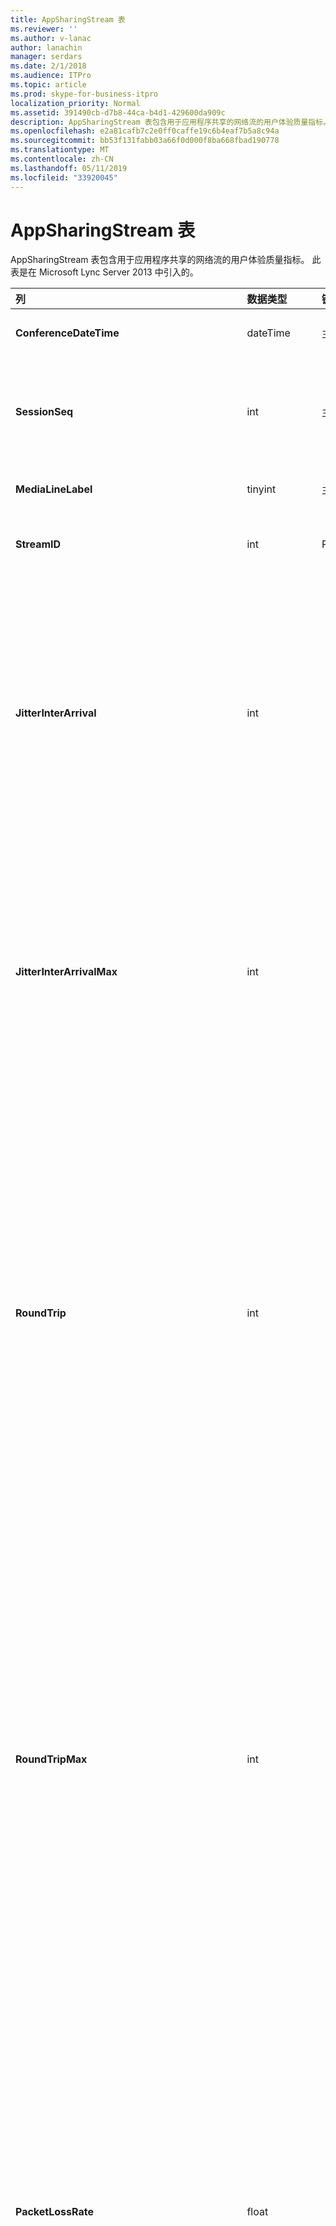 ```yaml
---
title: AppSharingStream 表
ms.reviewer: ''
ms.author: v-lanac
author: lanachin
manager: serdars
ms.date: 2/1/2018
ms.audience: ITPro
ms.topic: article
ms.prod: skype-for-business-itpro
localization_priority: Normal
ms.assetid: 391490cb-d7b8-44ca-b4d1-429600da909c
description: AppSharingStream 表包含用于应用程序共享的网络流的用户体验质量指标。 此表是在 Microsoft Lync Server 2013 中引入的。
ms.openlocfilehash: e2a81cafb7c2e0ff0caffe19c6b4eaf7b5a8c94a
ms.sourcegitcommit: bb53f131fabb03a66f0d000f8ba668fbad190778
ms.translationtype: MT
ms.contentlocale: zh-CN
ms.lasthandoff: 05/11/2019
ms.locfileid: "33920045"
---
```

# <a name="appsharingstream-table"></a>AppSharingStream 表
 
AppSharingStream 表包含用于应用程序共享的网络流的用户体验质量指标。 此表是在 Microsoft Lync Server 2013 中引入的。
  
|**列**|**数据类型**|**键/索引**|**详细信息**|
|:-----|:-----|:-----|:-----|
|**ConferenceDateTime** <br/> |dateTime  <br/> |主、 外  <br/> |日期和时间的会话开始。  <br/> |
|**SessionSeq** <br/> |int  <br/> |主、 外  <br/> |用于区分在相同日期和相同时间开始的会话的顺序标识符。  <br/> |
|**MediaLineLabel** <br/> |tinyint  <br/> |主、 外  <br/> | 请参阅[自 MediaLine Table](https://docs.microsoft.com/skypeforbusiness/schema-reference/quality-of-experience-qoe-database-schema/medialine-0)。 <br/> |
|**StreamID** <br/> |int  <br/> |Primary  <br/> |应用程序共享流的唯一标识符。  <br/> |
|**JitterInterArrival** <br/> |int  <br/> ||在 RTP 数据包到达之间检测到的平均抖动率。（抖动是针对呼叫的“不稳定性”的度量。）高抖动值通常是由拥塞或媒体服务器超载造成的，从而导致音频失真或丢失。  <br/> |
|**JitterInterArrivalMax** <br/> |int  <br/> ||最大 RTP 数据包到达之间检测的抖动。 （抖动是一种呼叫"抖动"）。高抖动值通常由拥塞或重载的媒体服务器上，并导致音频失真或丢失。  <br/> |
|**RoundTrip** <br/> |int  <br/> ||实时传输协议数据包来往于另一个终结点所需的平均时间量（以毫秒为单位）。来回行程的时间小于或等于 200 毫秒被视为质量可接受。  <br/> 高来回行程时间值可能是由国际呼叫路由、路由配置错误或媒体服务器超载造成的，从而导致双向实时音频对话存在问题。  <br/> |
|**RoundTripMax** <br/> |int  <br/> ||最大量 （以毫秒计） 所需的实时传输协议数据包传输到另一个终结点，然后再返回。 来回行程的时间小于或等于 200 毫秒被视为质量可接受。  <br/> 高来回行程时间值可能是由国际呼叫路由、路由配置错误或媒体服务器超载造成的，从而导致双向实时音频对话存在问题。  <br/> |
|**PacketLossRate** <br/> |float  <br/> ||平均实时传输协议 (RTP) 数据包丢失率。（当 RTP 数据包（一项用于在 Internet 中传输音频和视频的协议）无法到达其目标位置时，即发生数据包丢失。）高丢失率通常是由拥塞、带宽不足、无线拥塞/干扰或媒体服务器超载造成的。数据包丢失通常导致音频失真或丢失。  <br/> |
|**PacketLossRateMax** <br/> |float  <br/> ||实时传输协议 (RTP) 数据包丢失的最大速率。 （数据包丢失发生时未能达到其目标 RTP 数据包，用于通过 Internet 传输音频和视频的协议）。由拥塞; 通常导致高丢失率缺少的带宽;无线拥塞或干扰;或重载的媒体服务器。 数据包丢失通常导致音频失真或丢失。  <br/> |
|**PacketUtilization** <br/> |int  <br/> ||发送的数据包的数目。  <br/> |
|**BandwidthEst** <br/> |int  <br/> ||可在会话结束的估计单向带宽。 报告以位 / 秒。  <br/> |
|**AppSharingPayloadDescription** <br/> |int  <br/> ||应用程序共享负载的描述。  <br/> |
|**RelativeOneWayTotal** <br/> |float  <br/> ||单向滞后时间总量。 相对单向延迟测量客户端和服务器之间的延迟。  <br/> |
|**RelativeOneWayAverage** <br/> |float  <br/> ||单向延迟的平均量。 相对单向延迟测量客户端和服务器之间的延迟。  <br/> |
|**RelativeOneWayMax** <br/> |float  <br/> ||最大单向滞后时间量。 相对单向延迟测量客户端和服务器之间的延迟。  <br/> |
|**RelativeOneWayBurstOccurrences** <br/> |int  <br/> ||总单向的突发发生次数。 "突发"传输是其中数据排列中而不是稳定的不可预知间歇传输。 此指标来衡量客户端和服务器之间的数据流。  <br/> |
|**RelativeOneWayBurstDensity** <br/> |float  <br/> ||总单向的突发密度。 "突发"传输是其中数据排列中而不是稳定的不可预知间歇传输。 此指标来衡量客户端和服务器之间的数据流。  <br/> |
|**RelativeOneWayBurstDuration** <br/> |float  <br/> ||总单向的突发持续时间。 "突发"传输是其中数据排列中而不是稳定的不可预知间歇传输。 此指标来衡量客户端和服务器之间的数据流。  <br/> |
|**RelativeOneWayGapOccurrences** <br/> |int  <br/> ||总单向的间隙发生次数。 "突发"传输是传输其中数据排列中而不是稳定流; 无法预料间歇间隙指示这些间歇之间的延迟。 此指标来衡量客户端和服务器之间的数据流。  <br/> |
|**RelativeOneWayGapDensity** <br/> |float  <br/> ||总单向的间隙密度。 "突发"传输是传输其中数据排列中而不是稳定流; 无法预料间歇间隙指示这些间歇之间的延迟。 此指标来衡量客户端和服务器之间的数据流。  <br/> |
|**RelativeOneWayGapDuration** <br/> |float  <br/> ||总单向的间隙持续时间。 "突发"传输是传输其中数据排列中而不是稳定流; 无法预料间歇间隙指示这些间歇之间的延迟。 此指标来衡量客户端和服务器之间的数据流。  <br/> |
|**ApplicationSharingType** <br/> |varChar(256)  <br/> ||应用程序角色 （共享者或查看器） 和内容类型。  <br/> |
|**RDPTileProcessingLatencyTotal** <br/> |float  <br/> ||远程桌面协议 (RDP) 图块的总处理时间。 更高的总等于查看体验中较长的延迟。  <br/> |
|**RDPTileProcessingLatencyAverage** <br/> |float  <br/> ||远程桌面协议 (RDP) 的平均处理时间平铺。 更高的总等于查看体验中较长的延迟。  <br/> |
|**RDPTileProcessingLatencyMax** <br/> |float  <br/> ||远程桌面协议 (RDP) 图块的最长处理时间。 更高的总等于查看体验中较长的延迟。  <br/> |
|**RDPTileProcessingLatencyBurstOccurrences** <br/> |int  <br/> ||在远程桌面协议 (RDP) 图块的处理时间突发发生次数。 "突发"传输是其中数据排列中而不是稳定的不可预知间歇传输。  <br/> |
|**RDPTileProcessingLatencyBurstDensity** <br/> |float  <br/> ||远程桌面协议 (RDP) 图块的处理时间中的突发密度。 "突发"传输是其中数据排列中而不是稳定的不可预知间歇传输。  <br/> |
|**RDPTileProcessingLatencyBurstDuration** <br/> |float  <br/> ||突发持续时间在远程桌面协议 (RDP) 图块的处理时间。 "突发"传输是其中数据排列中而不是稳定的不可预知间歇传输。  <br/> |
|**RDPTileProcessingLatencyGapOccurrences** <br/> |int  <br/> ||远程桌面协议 (RDP) 图块的处理时间中的间隙发生次数。  <br/> |
|**RDPTileProcessingLatencyGapDensity** <br/> |float  <br/> ||远程桌面协议 (RDP) 图块的处理时间中的间隙密度。 低的间隙密度等于更好的观看体验。  <br/> |
|**RDPTileProcessingLatencyGapDuration** <br/> |float  <br/> ||远程桌面协议 (RDP) 图块的处理时间间隙持续时间。 简短的间隙持续时间相当于更好的观看体验。  <br/> |
|**CaptureTileRateTotal** <br/> |float  <br/> ||（以每秒的图块） 捕获图块的总速率。  <br/> |
|**CaptureTileRateAverage** <br/> |float  <br/> ||平均速率 （以每秒的图块） 捕获图块数为单位。  <br/> |
|**CaptureTileRateMax** <br/> |float  <br/> ||（以每秒的图块） 捕获图块的最大速率。  <br/> |
|**CaptureTileRateBurstOccurrences** <br/> |int  <br/> ||速率 （以每秒的图块） 捕获图块的突发发生次数。  <br/> |
|**CaptureTileRateBurstDensity** <br/> |float  <br/> ||（以每秒的图块） 捕获图块速率的突发密度。  <br/> |
|**CaptureTileRateBurstDuration** <br/> |float  <br/> ||（以每秒的图块） 捕获图块速率的突发持续时间。  <br/> |
|**CaptureTileRateGapOccurrences** <br/> |int  <br/> ||（以每秒的图块） 捕获图块速率的间隙发生次数。  <br/> |
|**CaptureTileRateGapDensity** <br/> |float  <br/> ||（以每秒的图块） 捕获图块速率的间隙密度。  <br/> |
|**CaptureTileRateGapDuration** <br/> |float  <br/> ||（以每秒的图块） 捕获图块速率的间隙持续时间。  <br/> |
|**SpoiledTilePercentTotal** <br/> |float  <br/> ||未送达查看器，但已而被丢弃和已被新鲜内容覆盖的内容的总百分比。  <br/> |
|**SpoiledTilePercentAverage** <br/> |float  <br/> ||未送达查看器，但已而被丢弃和已被新鲜内容覆盖的内容的平均百分比。  <br/> |
|**SpoiledTilePercentMax** <br/> |float  <br/> ||未送达查看器，但已而被丢弃和已被新鲜内容覆盖的内容的最大百分比。  <br/> |
|**SpoiledTilePercentBurstOccurrences** <br/> |int  <br/> ||突发发生次数未到达查看器，但已而被丢弃和已被新鲜内容覆盖的内容。  <br/> |
|**SpoiledTilePercentBurstDensity** <br/> |float  <br/> ||突发密度未到达查看器，但已而被丢弃和已被新鲜内容覆盖的内容。  <br/> |
|**SpoiledTilePercentBurstDuration** <br/> |float  <br/> ||突发持续时间没有到达查看器，但已而被丢弃和已被新鲜内容覆盖的内容。  <br/> |
|**SpoiledTilePercentGapOccurrences** <br/> |int  <br/> ||未送达查看器，但已而被丢弃和已被新鲜内容覆盖的内容的间隙发生次数。  <br/> |
|**SpoiledTilePercentGapDensity** <br/> |float  <br/> ||未送达查看器，但已而被丢弃和已被新鲜内容覆盖的内容的间隙密度。  <br/> |
|**SpoiledTilePercentGapDuration** <br/> |float  <br/> ||未送达查看器，但已而被丢弃和已被新鲜内容覆盖的内容的间隙持续时间。  <br/> |
|**ScrapingFrameRateTotal** <br/> |float  <br/> ||总从图形源擦除的帧数。  <br/> |
|**ScrapingFrameRateAverage** <br/> |float  <br/> ||平均从图形源擦除的帧数。  <br/> |
|**ScrapingFrameRateMax** <br/> |float  <br/> ||最大从图形源擦除的帧数。  <br/> |
|**ScrapingFrameRateBurstOccurrences** <br/> |int  <br/> ||从图形源擦除的帧数的突发发生次数。  <br/> |
|**ScrapingFrameRateBurstDensity** <br/> |float  <br/> ||从图形源擦除的帧数的突发密度。  <br/> |
|**ScrapingFrameRateBurstDuration** <br/> |float  <br/> ||从图形源擦除的帧数的突发持续时间。  <br/> |
|**ScrapingFrameRateGapOccurrences** <br/> |int  <br/> ||从图形源擦除的帧数的间隙发生次数。  <br/> |
|**ScrapingFrameRateGapDensity** <br/> |float  <br/> ||从图形源擦除的帧数的间隙密度。  <br/> |
|**ScrapingFrameRateGapDuration** <br/> |float  <br/> ||从图形源擦除的帧数的间隙持续时间。  <br/> |
|**IncomingTileRateTotal** <br/> |float  <br/> ||查看者收到的总传入帧速率。  <br/> |
|**IncomingTileRateAverage** <br/> |float  <br/> ||查看者收到的平均传入帧速率。  <br/> |
|**IncomingTileRateMax** <br/> |float  <br/> ||查看者收到，最大传入图块速率。  <br/> |
|**IncomingTileRateBurstOccurrences** <br/> |int  <br/> ||查看者收到的传入图块速率的突发发生次数。  <br/> |
|**IncomingTileRateBurstDensity** <br/> |float  <br/> ||查看者收到的传入图块速率的突发密度。  <br/> |
|**IncomingTileRateBurstDuration** <br/> |float  <br/> ||查看者收到的传入图块速率的突发持续时间。  <br/> |
|**IncomingTileRateGapOccurrences** <br/> |int  <br/> ||查看者收到的传入图块速率的间隙发生次数。  <br/> |
|**IncomingTileRateGapDensity** <br/> |float  <br/> ||查看者收到的传入图块速率的间隙密度。  <br/> |
|**IncomingTileRateGapDuration** <br/> |float  <br/> ||查看者收到的传入图块速率的间隙持续时间。  <br/> |
|**IncomingFrameRateTotal** <br/> |float  <br/> ||查看者收到的总传入帧速率。  <br/> |
|**IncomingFrameRateAverage** <br/> |float  <br/> ||查看者收到的平均传入帧速率。  <br/> |
|**IncomingFrameRateMax** <br/> |float  <br/> ||查看者收到的最大传入帧速率。  <br/> |
|**IncomingFrameRateBurstOccurrences** <br/> |int  <br/> ||查看者收到的传入帧速率的突发发生次数。  <br/> |
|**IncomingFrameRateBurstDensity** <br/> |float  <br/> ||查看者收到的传入帧速率的突发密度。  <br/> |
|**IncomingFrameRateBurstDuration** <br/> |float  <br/> ||查看者收到的传入帧速率的突发持续时间。  <br/> |
|**IncomingFrameRateGapOccurrences** <br/> |int  <br/> ||查看者收到的传入帧速率的间隙发生次数。  <br/> |
|**IncomingFrameRateGapDensity** <br/> |float  <br/> ||查看者收到的传入帧速率的间隙密度。  <br/> |
|**IncomingFrameRateDuration** <br/> |float  <br/> ||查看者收到的传入帧速率的间隙持续时间。  <br/> |
|**OutgoingTileRateTotal** <br/> |float  <br/> ||发件人的总传出图块速率。  <br/> |
|**OutgoingTileRateAverage** <br/> |float  <br/> ||发件人的平均传出图块速率。  <br/> |
|**OutgoingTileRateMax** <br/> |float  <br/> ||发件人的最大传出图块速率。  <br/> |
|**OutgoingTileRateBurstOccurrences** <br/> |int  <br/> ||发送者的传出图块速率的突发发生次数。  <br/> |
|**OutgoingTileRateBurstDensity** <br/> |float  <br/> ||发送者的传出图块速率的突发密度。  <br/> |
|**OutgoingTileRateBurstDuration** <br/> |float  <br/> ||发件人的传出图块速率的突发持续时间。  <br/> |
|**OutgoingTileRateGapOccurrences** <br/> |int  <br/> ||间隙发生次数的传出图块速率的发件人。  <br/> |
|**OutgoingTileRateGapDensity** <br/> |float  <br/> ||发送者的传出图块速率的间隙密度。  <br/> |
|**OutgoingTileRateGapDuration** <br/> |float  <br/> ||发送者的传出图块速率的间隙持续时间。  <br/> |
|**OutgoingFrameRateTotal** <br/> |float  <br/> ||发件人的总传出帧速率。  <br/> |
|**OutgoingFrameRateAverage** <br/> |float  <br/> ||发件人的平均传出帧速率。  <br/> |
|**OutgoingFrameRateMax** <br/> |float  <br/> ||发件人的最大传出帧速率。  <br/> |
|**OutgoingFrameRateBurstOccurrences** <br/> |int  <br/> ||发送者的传出帧速率的突发发生次数。  <br/> |
|**OutgoingFrameRateBurstDensity** <br/> |float  <br/> ||发送者的传出帧速率的突发密度。  <br/> |
|**OutgoingFrameRateBurstDuration** <br/> |float  <br/> ||发件人的传出帧速率的突发持续时间。  <br/> |
|**OutgoingFrameRateGapOccurrences** <br/> |int  <br/> ||间隙发生次数的传出帧速率的发件人。  <br/> |
|**OutgoingFrameRateGapDensity** <br/> |float  <br/> ||发送者的传出帧速率的间隙密度。  <br/> |
|**OutgoingFrameRateGapDuration** <br/> |float  <br/> ||发送者的传出帧速率的间隙持续时间。  <br/> |
|**AverageRectangleHeight** <br/> |int  <br/> ||平均视频分辨率高度，以像素为单位。  <br/> |
|**AverageRectangleWidth** <br/> |int  <br/> ||平均视频分辨率宽度，以像素为单位。  <br/> |
|**入站** <br/> |bit  <br/> ||入站传输的平均帧速率 （以每秒帧数）。  <br/> |
|**出站** <br/> |bit  <br/> ||出站传输的平均帧速率 （以每秒帧数）。  <br/> |
|**SenderIsCallerPAI** <br/> |bit  <br/> ||1 表示流方向从呼叫者到被叫方。  <br/> 0 表示流方向从被叫方到呼叫者。  <br/> |
   

